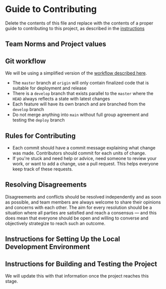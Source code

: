 # Guide to Contributing
Delete the contents of this file and replace with the contents of a proper guide to contributing to this project, as described in the [instructions](./instructions.md)

## Team Norms and Project values

## Git workflow
We will be using a simplified version of the [workflow described here](https://nvie.com/posts/a-successful-git-branching-model/).
* The `master` branch at `origin` will only contain finalized code that is suitable for deployment and release
* There is a `develop` branch that exists parallel to the `master` where the `HEAD` always reflects a state with latest changes
* Each feature will have its own branch and are branched from the `develop` branch
* Do not merge anything into `main` without full group agreement and testing the `deploy` branch


## Rules for Contributing
* Each commit should have a commit message explaining what change was made. Contributors should commit for each units of change.
* If you're stuck and need help or advice, need someone to review your work, or want to add a change, use a pull request. This helps everyone keep track of these requests.


## Resolving Disagreements  
Disagreements and conflicts should be resolved independently and as soon as possible, and team members are always welcome to share their opinions and concerns with each other. The aim for every resolution should be a situation where all parties are satisfied and reach a consensus — and this does mean that everyone should be open and willing to converse and objectively strategize to reach such an outcome.

## Instructions for Setting Up the Local Development Environment   

## Instructions for Building and Testing the Project  
We will update this with that information once the project reaches this stage.
